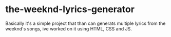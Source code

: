 # the-weeknd-lyrics-generator
Basically it's a simple project that than can generats multiple lyrics from the weeknd's songs, ive worked on it using HTML, CSS and JS. 
